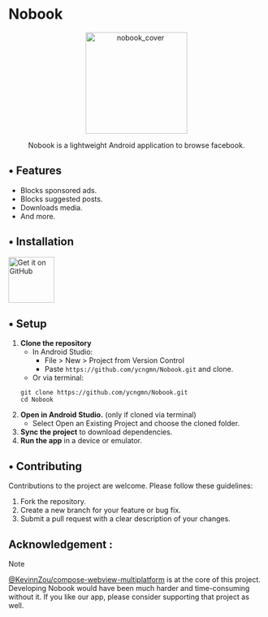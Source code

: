 # Nobook
<p align="center">
  <img src='images/nobook_github_cover.png' height='200' alt="nobook_cover">
</p>

<div align="center">Nobook is a lightweight Android application to browse facebook.</div>

## • Features

*  Blocks sponsored ads.
*  Blocks suggested posts. 
*  Downloads media.
* And more.

## • Installation

[<img src='images/get-it-on-github.png' alt='Get it on GitHub' height = "90">](https://github.com/ycngmn/Nobook/releases/latest)

## • Setup

1.  **Clone the repository**
    * In Android Studio:
      * File > New > Project from Version Control
      * Paste `https://github.com/ycngmn/Nobook.git` and clone.
    * Or via terminal: 
    ```
    git clone https://github.com/ycngmn/Nobook.git
    cd Nobook
    ``` 
2.  **Open in Android Studio.** (only if cloned via terminal)
    * Select Open an Existing Project and choose the cloned folder.
3. **Sync the project** to download dependencies.
4. **Run the app** in a device or emulator.


## • Contributing

Contributions to the project are welcome. Please follow these guidelines:

1.  Fork the repository.
2.  Create a new branch for your feature or bug fix.
3.  Submit a pull request with a clear description of your changes.

## Acknowledgement :
> [!NOTE]
> [@KevinnZou/compose-webview-multiplatform](https://github.com/KevinnZou/compose-webview-multiplatform)  is at the core of this project. 
> Developing Nobook would have been much harder and time-consuming without it.
> If you like our app, please consider supporting that project as well.
